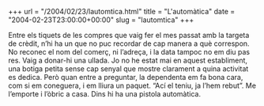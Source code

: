 +++
url = "/2004/02/23/lautomtica.html"
title = "L'automàtica"
date = "2004-02-23T23:00:00+00:00"
slug = "lautomtica"
+++

Entre els tiquets de les compres que vaig fer el mes passat amb la targeta de crèdit, n’hi ha un que no puc recordar de cap manera a què correspon. No reconec el nom del comerç, ni l’adreça, i la data tampoc no em diu pas res. Vaig a donar-hi una ullada. Jo no he estat mai en aquest establiment, una botiga petita sense cap senyal que mostre clarament a quina activitat es dedica. Però quan entre a preguntar, la dependenta em fa bona cara, com si em coneguera, i em lliura un paquet. “Ací el teniu, ja l’hem rebut”. Me l’emporte i l’òbric a casa. Dins hi ha una pistola automàtica.


